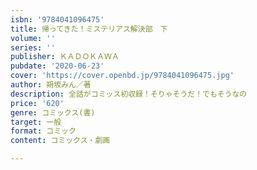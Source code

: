 ```yaml
---
isbn: '9784041096475'
title: 帰ってきた！ミステリアス解決部　下
volume: ''
series: ''
publisher: ＫＡＤＯＫＡＷＡ
pubdate: '2020-06-23'
cover: 'https://cover.openbd.jp/9784041096475.jpg'
author: 朔坂みん／著
description: 全話がコミッス初収録！そりゃそうだ！でもそうなの
price: '620'
genre: コミックス(書)
target: 一般
format: コミック
content: コミックス・劇画

---
```

